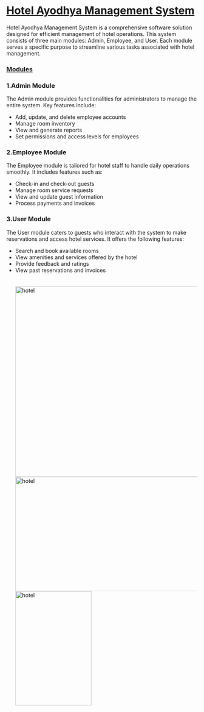 <h1><u><B>Hotel Ayodhya Management System</B></u></h1>

Hotel Ayodhya Management System is a comprehensive software solution designed for efficient management of hotel operations. This system consists of three main modules: Admin, Employee, and User. Each module serves a specific purpose to streamline various tasks associated with hotel management.
<h3><B><u>Modules</u></B></h3>
<h3><B>1.Admin Module</B></h3>
The Admin module provides functionalities for administrators to manage the entire system. Key features include:
<ul>
  <li>Add, update, and delete employee accounts</li>
  <li>Manage room inventory</li>
  <li>View and generate reports</li>
  <li>Set permissions and access levels for employees</li>
</ul>
<h3><B>2.Employee Module</B></h3>
The Employee module is tailored for hotel staff to handle daily operations smoothly. It includes features such as:
<ul>
  <li>Check-in and check-out guests</li>
  <li>Manage room service requests</li>
  <li>View and update guest information</li>
  <li>Process payments and invoices</li>
</ul>
<h3><B>3.User Module</B></h3>
The User module caters to guests who interact with the system to make reservations and access hotel services. It offers the following features:
<Ul>
  <li>Search and book available rooms</li>
  <li>View amenities and services offered by the hotel</li>
  <li>Provide feedback and ratings</li>
  <li>View past reservations and invoices</li
</Ul><br><br>
<img src="https://github.com/PavanSacharya/Hotel-Ayodhya/assets/159934757/7962e37c-fcd4-468c-819c-029a53eadefd" alt="hotel" width="700" height="500">
<br>

<img src="https://github.com/PavanSacharya/Hotel-Ayodhya/assets/159934757/283424bc-3b4b-4072-b42f-78faec723ce3" alt="hotel" width="500" height="300">

<img src="https://github.com/PavanSacharya/Hotel-Ayodhya/assets/159934757/d390bb60-8f66-4676-bef0-dc6c32a3cff8" alt="hotel" width="200" height="300">

